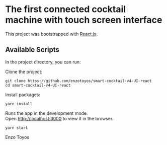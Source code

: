 # The first connected cocktail machine with touch screen interface

This project was bootstrapped with [React.js](https://github.com/facebook/create-react-app).

## Available Scripts

In the project directory, you can run:

Clone the project: 
```
git clone https://github.com/enzotoyos/smart-cocktail-v4-UI-react
cd smart-cocktail-v4-UI-react
```

Install packages:
```
yarn install
````

Runs the app in the development mode.\
Open [http://localhost:3000](http://localhost:3000) to view it in the browser.
```
yarn start
```



Enzo Toyos
